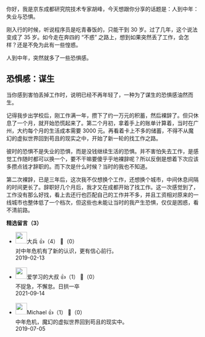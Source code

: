 你好，我是京东成都研究院技术专家胡峰，今天想跟你分享的话题是：人到中年：失业与恐惧。

刚入行的时候，听说程序员是吃青春饭的，只能干到 30 岁。过了几年，这个说法变成了 35 岁。如今走在奔四的 “不惑” 之路上，想到如果突然丢了工作，会怎样？还是不免为此有一些惶惑。

人到中年，突然就多了一些恐惧感。

## 恐惧感：谋生

当你感到害怕丢掉工作时，说明已经不再年轻了，一种为了谋生的恐惧感油然而生。

记得我步出学校后，刚工作满一年，攒下了约一万元的积蓄，然后裸辞了。但只休息了一个月，就开始恐慌起来了。第二个月初，拿着手上的账单计算着，当时在广州，大约每个月的生活成本需要 3000 元。再看着卡上不多的储蓄，不得不从魔幻的虚拟世界回到苟且的现实之中，开始了新一轮的找工作之路。

彼时的恐惧不是失业的恐惧，而是没钱继续生活的恐惧。并不害怕失去工作，是感觉工作随时都可以换一个，要不干嘛要傻乎乎地裸辞呢？所以反倒是想着下次应该多攒点钱才辞职的。而下次是什么时候？当时的我也不知道。

第二次裸辞，已是三年后，这次我不仅想换个工作，还想换个城市，中间休息间隔的时间更长了。辞职好几个月后，我才又在成都开始了找工作。这一次感觉到了，工作没有那么好找，看上去还行也匹配自己的工作并不多，并且工资相对原来的一线城市也整体低了一个档次，但这些也未能让当时的我产生恐惧，仅仅是困惑，看不清前路。
<div><strong>精选留言（3）</strong></div><ul>
<li><img src="https://static001.geekbang.org/account/avatar/00/0f/8c/f4/0ed6674a.jpg" width="30px"><span>大兵</span> 👍（4） 💬（0）<div>对中年危机有了新的认识，更有信心前行。</div>2019-02-13</li><br/><li><img src="https://static001.geekbang.org/account/avatar/00/10/8e/e0/847348b1.jpg" width="30px"><span>爱学习的大叔</span> 👍（1） 💬（0）<div>不捉急，不懈怠。日拱一卒</div>2021-09-14</li><br/><li><img src="http://thirdwx.qlogo.cn/mmopen/vi_32/ayfIgfhl66mhgVGmgZOKoibuw3VuLyrjzmibwiaDDVCY8fEBibWqggBCLhC1F041RbvSLZP1dHmqPRicY1dCFNey0gg/132" width="30px"><span>Michael</span> 👍（1） 💬（0）<div>中年危机，魔幻的虚拟世界回到苟且的现实中。</div>2019-07-05</li><br/>
</ul>